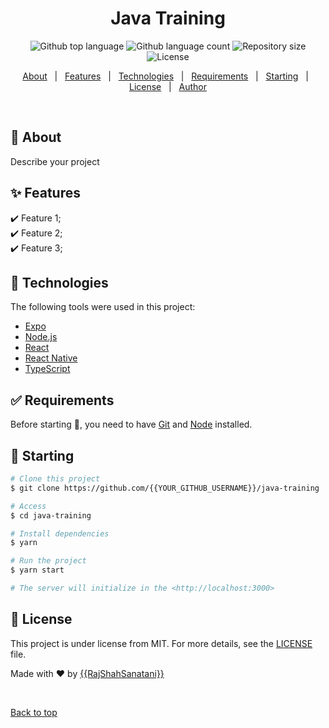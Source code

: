 <h1 align="center">Java Training</h1>

<p align="center">
  <img alt="Github top language" src="https://img.shields.io/github/languages/top/{{YOUR_GITHUB_USERNAME}}/java-training?color=56BEB8">
  <img alt="Github language count" src="https://img.shields.io/github/languages/count/{{YOUR_GITHUB_USERNAME}}/java-training?color=56BEB8">
  <img alt="Repository size" src="https://img.shields.io/github/repo-size/{{YOUR_GITHUB_USERNAME}}/java-training?color=56BEB8">
  <img alt="License" src="https://img.shields.io/github/license/{{YOUR_GITHUB_USERNAME}}/java-training?color=56BEB8">
</p>

<p align="center">
  <a href="#dart-about">About</a> &#xa0; | &#xa0; 
  <a href="#sparkles-features">Features</a> &#xa0; | &#xa0;
  <a href="#rocket-technologies">Technologies</a> &#xa0; | &#xa0;
  <a href="#white_check_mark-requirements">Requirements</a> &#xa0; | &#xa0;
  <a href="#checkered_flag-starting">Starting</a> &#xa0; | &#xa0;
  <a href="#memo-license">License</a> &#xa0; | &#xa0;
  <a href="https://github.com/{{YOUR_GITHUB_USERNAME}}" target="_blank">Author</a>
</p>

<br>

## :dart: About ##

Describe your project

## :sparkles: Features ##

:heavy_check_mark: Feature 1;\
:heavy_check_mark: Feature 2;\
:heavy_check_mark: Feature 3;

## :rocket: Technologies ##

The following tools were used in this project:

- [Expo](https://expo.io/)
- [Node.js](https://nodejs.org/en/)
- [React](https://pt-br.reactjs.org/)
- [React Native](https://reactnative.dev/)
- [TypeScript](https://www.typescriptlang.org/)

## :white_check_mark: Requirements ##

Before starting :checkered_flag:, you need to have [Git](https://git-scm.com) and [Node](https://nodejs.org/en/) installed.

## :checkered_flag: Starting ##

```bash
# Clone this project
$ git clone https://github.com/{{YOUR_GITHUB_USERNAME}}/java-training

# Access
$ cd java-training

# Install dependencies
$ yarn

# Run the project
$ yarn start

# The server will initialize in the <http://localhost:3000>
```

## :memo: License ##

This project is under license from MIT. For more details, see the [LICENSE](LICENSE) file.


Made with :heart: by <a href="https://github.com/{{RajShahSanatani}}" target="_blank">{{RajShahSanatani}}</a>

&#xa0;

<a href="#top">Back to top</a>
